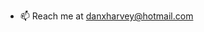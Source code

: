 - 📫 Reach me at danxharvey@hotmail.com

<!---
danxharvey/danxharvey is a ✨ special ✨ repository because its `README.md` (this file) appears on your GitHub profile.
You can click the Preview link to take a look at your changes.
--->
